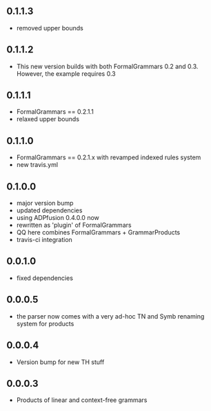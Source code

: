 0.1.1.3
-------

- removed upper bounds

0.1.1.2
-------

- This new version builds with both FormalGrammars 0.2 and 0.3. However, the
  example requires 0.3

0.1.1.1
-------

- FormalGrammars == 0.2.1.1
- relaxed upper bounds

0.1.1.0
-------

- FormalGrammars == 0.2.1.x with revamped indexed rules system
- new travis.yml

0.1.0.0
-------

- major version bump
- updated dependencies
- using ADPfusion 0.4.0.0 now
- rewritten as 'plugin' of FormalGrammars
- QQ here combines FormalGrammars + GrammarProducts
- travis-ci integration

0.0.1.0
-------

- fixed dependencies

0.0.0.5
-------

- the parser now comes with a very ad-hoc TN and Symb renaming system for products

0.0.0.4
-------

- Version bump for new TH stuff

0.0.0.3
-------

- Products of linear and context-free grammars
